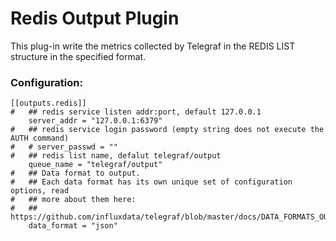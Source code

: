 # Redis Output Plugin

This plug-in write the metrics collected by Telegraf in the REDIS LIST structure in the specified format.

### Configuration:

```
[[outputs.redis]]
#   ## redis service listen addr:port, default 127.0.0.1
    server_addr = "127.0.0.1:6379"
#   ## redis service login password (empty string does not execute the AUTH command)
#   # server_passwd = ""
#   ## redis list name, defalut telegraf/output
    queue_name = "telegraf/output"
#   ## Data format to output.
#   ## Each data format has its own unique set of configuration options, read
#   ## more about them here:
#   ## https://github.com/influxdata/telegraf/blob/master/docs/DATA_FORMATS_OUTPUT.md
    data_format = "json"
```

